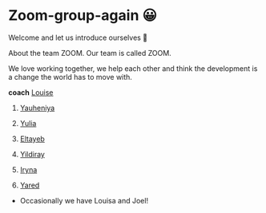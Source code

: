 
# Zoom-group-again 😀

Welcome and let us introduce ourselves 👋

About the team ZOOM. Our team is called ZOOM.

We love working together, we help each other and think the development is a change the world has to move with.

**coach** [Louise]()

1. [Yauheniya]()

1. [Yulia]()

1. [Eltayeb](Eltayeb.md)

1. [Yildiray]()

1. [Iryna]()

1. [Yared]()

* Occasionally we have Louisa and Joel!

